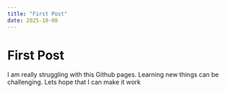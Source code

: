 ```yaml
--- 
title: "First Post"
date: 2025-10-08
---
```

<html>
<body>

<h1>
  First Post
</h1>
<p>
  I am really struggling with this Github pages. Learning new things can be challenging. Lets hope that I can make it work
</p>

</body>
</html>
